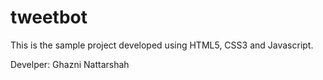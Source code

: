 tweetbot
========

This is the sample project developed using HTML5, CSS3 and Javascript.

Develper: Ghazni Nattarshah
